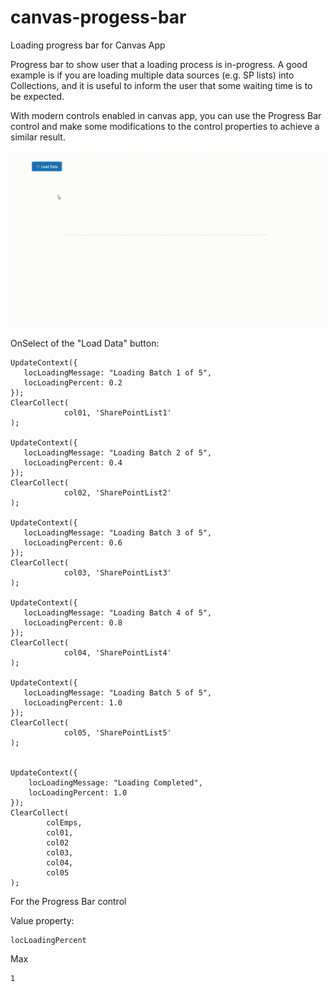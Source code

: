 # canvas-progess-bar
Loading progress bar for Canvas App

Progress bar to show user that a loading process is in-progress.
A good example is if you are loading multiple data sources (e.g. SP lists) into Collections, and it is useful to inform the user that some waiting time is to be expected.

With modern controls enabled in canvas app, you can use the Progress Bar control and make some modifications to the control properties to achieve a similar result.

![](https://github.com/addison-bain-je/canvas-progess-bar/blob/main/progress_bar.gif)


OnSelect of the "Load Data" button:
```
UpdateContext({
   locLoadingMessage: "Loading Batch 1 of 5",
   locLoadingPercent: 0.2
});
ClearCollect(
            col01, 'SharePointList1'
);

UpdateContext({
   locLoadingMessage: "Loading Batch 2 of 5",
   locLoadingPercent: 0.4
});
ClearCollect(
            col02, 'SharePointList2'
);

UpdateContext({
   locLoadingMessage: "Loading Batch 3 of 5",
   locLoadingPercent: 0.6
});
ClearCollect(
            col03, 'SharePointList3'
);

UpdateContext({
   locLoadingMessage: "Loading Batch 4 of 5",
   locLoadingPercent: 0.8
});
ClearCollect(
            col04, 'SharePointList4'
);

UpdateContext({
   locLoadingMessage: "Loading Batch 5 of 5",
   locLoadingPercent: 1.0
});
ClearCollect(
            col05, 'SharePointList5'
);


UpdateContext({
    locLoadingMessage: "Loading Completed",
    locLoadingPercent: 1.0
});
ClearCollect(
        colEmps,
        col01,
        col02
        col03,
        col04,
        col05
);

```

For the Progress Bar control

Value property:
```
locLoadingPercent
```
Max
```
1
```
